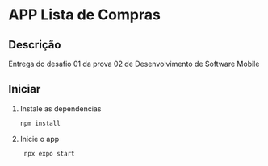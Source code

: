 # APP Lista de Compras

## Descrição

Entrega do desafio 01 da prova 02 de Desenvolvimento de Software Mobile

## Iniciar

1. Instale as dependencias

   ```bash
   npm install
   ```

2. Inicie o app

   ```bash
    npx expo start
   ```
